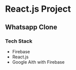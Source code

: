 # React.js Project

## Whatsapp Clone

### Tech Stack
- Firebase
- React.js
- Google Aith with Firebase
